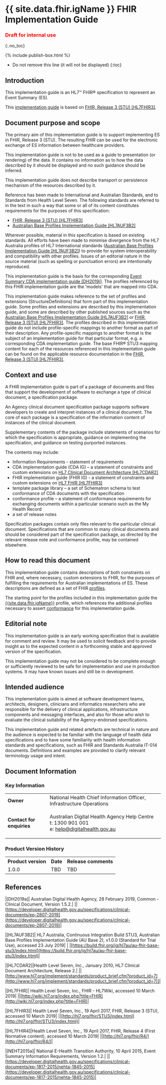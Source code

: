 # {{ site.data.fhir.igName }} FHIR Implementation Guide
<h3 style="color:#ff0000;">Draft for internal use</h3>
{:.no_toc}

{% include publish-box.html %}
<!-- TOC  the css styling for this is \pages\assets\css\project.css under 'markdown-toc'-->
* Do not remove this line (it will not be displayed)
{:toc}
<!-- end TOC -->

## Introduction

This implementation guide is an HL7&#8482; FHIR&#xae; specification to represent an Event Summary (ES).

This [implementation guide](http://hl7.org/fhir/STU3/implementationguide.html#scope) is based on [FHIR, Release 3 (STU) [HL7FHIR3]](#HL7FHIR3).

## Document purpose and scope

The primary aim of this implementation guide is to support implementing ES in FHIR, Release 3 (STU). The resulting FHIR can be used for the electronic exchange of ES information between healthcare providers.

This implementation guide is not to be used as a guide to presentation (or rendering) of the data. It contains no information as to how the data described by it should be displayed and no such guidance should be inferred.
 
This implementation guide does not describe transport or persistence mechanism of the resources described by it.

Reference has been made to International and Australian Standards, and to Standards from Health Level Seven. The following standards are referred to in the text in such a way that some or all of its content constitutes requirements for the purposes of this specification:
* [FHIR, Release 3 (STU) [HL7FHIR3]](#HL7FHIR3)
* [Australian Base Profiles Implementation Guide [HL7AUF3B2]](#HL7AUF3B2)

Wherever possible, material in this specification is based on existing standards. All efforts have been made to minimise divergence from the HL7 Australia profiles of HL7 International standards ([Australian Base Profiles Implementation Guide [HL7AUF3B2]](#HL7AUF3B2)) to provide for system interoperability and compatibility with other profiles. Issues of an editorial nature in the source material (such as spelling or punctuation errors) are intentionally reproduced.

This implementation guide is the basis for the corresponding [Event Summary CDA implementation guide [DH2019i]](#DH2019i). The profiles referenced by this FHIR implementation guide are the 'models' that are mapped into CDA.

This implementation guide makes reference to the set of profiles and extensions (StructureDefinitions) that form part of this implementation guide. Some profiles and extensions are described by this implementation guide, and some are described by other published sources such as the [Australian Base Profiles Implementation Guide [HL7AUF3B2]](#HL7AUF3B2) or [FHIR, Release 3 (STU) [HL7FHIR3]](#HL7FHIR3). The profiles described in this implementation guide do not include profile-specific mappings to another format as part of their description. Any profile-specific mappings to another format is the subject of an implementation guide for that particular format, e.g. a corresponding CDA implementation guide. The base FHIR® STU3 mapping content for each of the resources referenced in this implementation guide can be found on the applicable resource documentation in the [FHIR, Release 3 (STU) [HL7FHIR3]](#HL7FHIR3).


## Context and use
A FHIR implementation guide is part of a package of documents and files that support the development of software to exchange a type of clinical document, a specification package.

An Agency clinical document specification package supports software developers to create and interpret instances of a clinical document. The core of each package is a specification of the information content of instances of the clinical document.

Supplementary contents of the package include statements of scenarios for which the specification is appropriate, guidance on implementing the specification, and guidance on testing purported instances.

The contents may include:
* Information Requirements - statement of requirements 
* CDA implementation guide (CDA IG) – a statement of constraints and custom extensions on [HL7 Clinical Document Architecture [HL7CDAR2]](#HL7CDAR2)
* FHIR implementation guide (FHIR IG) - a statement of constraints and custom extensions on [HL7 FHIR [HL7FHIR3]](#HL7FHIR3)
* template package library – a set of Schematron schema to test conformance of CDA documents with the specification
* conformance profile – a statement of conformance requirements for exchanging documents within a particular scenario such as the My Health Record
* a set of release notes

Specification packages contain only files relevant to the particular clinical document. Specifications that are common to many clinical documents and should be considered part of the specification package, as directed by the relevant release note and conformance profile, may be contained elsewhere.

## How to read this document
This implementation guide contains descriptions of both constraints on FHIR and, where necessary, custom extensions to FHIR, for the purposes of fulfilling the requirements for Australian implementations of ES. These descriptions are defined as a set of FHIR [profiles](http://hl7.org/fhir/stu3/profiling.html).  

The starting point for the profiles included in this implementation guide the [{{site.data.fhir.igName}}](StructureDefinition-composition-es-1.html) profile, which references the additional profiles necessary to assert [conformance](conformance.html) for this implementation guide.

## Editorial note
This implementation guide is an early working specification that is available for comment and review. It may be used to solicit feedback and to provide insight as to the expected content in a forthcoming stable and approved version of the specification.

This implementation guide may not be considered to be complete enough or sufficiently reviewed to be safe for implementation and use in production systems. It may have known issues and still be in development.


## Intended audience
This implementation guide is aimed at software development teams, architects, designers, clinicians and informatics researchers who are responsible for the delivery of clinical applications, infrastructure components and messaging interfaces, and also for those who wish to evaluate the clinical suitability of the Agency-endorsed specifications.

This implementation guide and related artefacts are technical in nature and the audience is expected to be familiar with the language of health data specifications and to have some familiarity with health information standards and specifications, such as FHIR and Standards Australia IT-014 documents. Definitions and examples are provided to clarify relevant terminology usage and intent.

## Document Information
 
### Key Information
 
<table class="list" width="100%" cellspacing="6">
    <tbody>
        <tr>
            <td><b>Owner</b></td>
            <td>National Health Chief Information Officer, Infrastructure Operations</td>
        </tr>
        <tr>
            <td><b>Contact for enquiries</b></td>
            <td>
                <p>Australian Digital Health Agency Help Centre <br />
                t:   1300 901 001<br />
                e:  <a href ="mailto:help@digitalhealth.gov.au">help@digitalhealth.gov.au</a></p>   
            </td>
        </tr>
    </tbody>
</table>
 
### Product Version History
<table class="list" width="100%" cellspacing="6">
    <tbody>
        <tr>
            <th>Product version</th>
            <th>Date</th>
            <th>Release comments</th>
        </tr>
        <tr>
            <td>1.0.0</td>
            <td>TBD</td>
            <td>TBD</td>
        </tr>
    </tbody>
</table>
 
## References

|[<a name="DH2019a">DH2019a</a>]| Australian Digital Health Agency, 28 February 2019, Common - Clinical Document, Version 1.5.2.|
||[https://developer.digitalhealth.gov.au/specifications/clinical-documents/ep-2807-2019](https://developer.digitalhealth.gov.au/specifications/clinical-documents/ep-2807-2019)|

<!--|[<a name="DH2019i">DH2019i</a>]| Australian Digital Health Agency, Not yet published, Event Summary CDA Implementation Guide, Version 2.0.|
||[https://developer.digitalhealth.gov.au/specifications/clinical-documents](https://developer.digitalhealth.gov.au/specifications/clinical-documents)|-->

|[<a name="HL7AUF3B2">HL7AUF3B2</a>]| HL7 Australia, Continuous Integration Build STU3, Australian Base Profiles Implementation Guide (AU Base 2), v1.0.0 (Standard for Trial Use), accessed 23 July 2019|
| |[https://build.fhir.org/ig/hl7au/au-fhir-base-stu3/index.html](https://build.fhir.org/ig/hl7au/au-fhir-base-stu3/index.html)|

|[<a name="HL7CDAR2">HL7CDAR2</a>]|Health Level Seven, Inc., January 2010, HL7 Clinical Document Architecture, Release 2.|
||[http://www.hl7.org/implement/standards/product_brief.cfm?product_id=7](http://www.hl7.org/implement/standards/product_brief.cfm?product_id=7)]|  

|[<a name="HL7FHIR">HL7FHIR</a>]| Health Level Seven, Inc., FHIR - HL7Wiki, accessed 10 March 2019|
||[http://wiki.hl7.org/index.php?title=FHIR](http://wiki.hl7.org/index.php?title=FHIR)|

|[<a name="HL7FHIR3">HL7FHIR3</a>]| Health Level Seven, Inc., 19 April 2017, FHIR, Release 3 (STU), accessed 10 March 2019|
||[http://hl7.org/fhir/STU3/index.html](http://hl7.org/fhir/STU3/index.html)|     

|[<a name="HL7FHIR4">HL7FHIR4</a>]|Health Level Seven, Inc., 19 April 2017, FHIR, Release 4 (First Normative content), accessed 10 March 2019|
||[http://hl7.org/fhir/R4/](http://hl7.org/fhir/R4/)|

|[<a name="NEHT2015a">NEHT2015a</a>]| National E-Health Transition Authority, 10 April 2015, Event Summary Information Requirements, Version 1.2.|
||[https://developer.digitalhealth.gov.au/specifications/clinical-documents/ep-1817-2015/nehta-1845-2015](https://developer.digitalhealth.gov.au/specifications/clinical-documents/ep-1817-2015/nehta-1845-2015)|